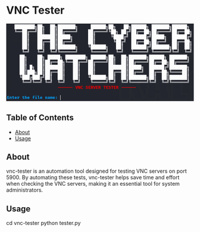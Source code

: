 # VNC Tester

<p align="center">
  <img src="https://github.com/TheCyberWatchers/vnc-tester/raw/main/image.png" alt="Project Image">
</p>

## Table of Contents

- [About](#about)
- [Usage](#usage)

## About
vnc-tester is an automation tool designed for testing VNC servers on port 5900. By automating these tests, vnc-tester helps save time and effort when checking the VNC servers, making it an essential tool for system administrators.

## Usage
cd vnc-tester
python tester.py
